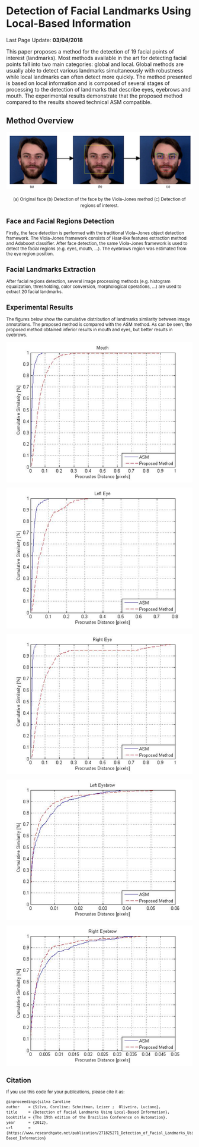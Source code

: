# Detection of Facial Landmarks Using Local-Based Information

Last Page Update: **03/04/2018**


This paper proposes a method for the detection of 19 facial points of interest (landmarks). Most methods available in the art for detecting facial points fall into two main categories: global and local. Global methods are usually able to detect various landmarks simultaneously with robustness while local landmarks can often detect more quickly. The method presented is based on local information and is composed of several stages of processing to the detection of landmarks that describe eyes, eyebrows and mouth. The experimental results demonstrate that the proposed method compared to the results showed technical ASM compatible. 


Method Overview
---------------------------------------------------
<p align="center"><img src="https://raw.githubusercontent.com/carolinepacheco/FacialLandmarks/master/docs/overview.png" border="0" /></p>
<center> <small>  (a) Original face (b) Detection of the face by the Viola-Jones method (c) Detection of regions of interest.  </center>


Face and Facial Regions Detection
---------------------------------------------------
Firstly, the face detection is performed with the traditional Viola–Jones object detection framework. The Viola-Jones framework consists of Haar-like features extraction method and Adaboost classifier. After face detection, the same Viola-Jones framework is used to detect the facial regions (e.g. eyes, mouth, ...). The eyebrows region was estimated from the eye region position.


Facial Landmarks Extraction
---------------------------------------------------
After facial regions detection, several image processing methods (e.g. histogram equalization, thresholding, color conversion, morphological operations, ...) are used to extract 20 facial landmarks.


Experimental Results
---------------------------------------------------

The figures below show the cumulative distribution of landmarks similarity between image annotations. The proposed method is compared with the ASM method. As can be seen, the proposed method obtained inferior results in mouth and eyes, but better results in eyebrows.


<p align="center"><img src="https://raw.githubusercontent.com/carolinepacheco/FacialLandmarks/master/docs/mouth.jpg" border="0" /></p>

<p align="center"><img src="https://raw.githubusercontent.com/carolinepacheco/FacialLandmarks/master/docs/Left_eye.jpg" border="0" /></p>


<p align="center"><img src="https://raw.githubusercontent.com/carolinepacheco/FacialLandmarks/master/docs/Right_eye.jpg" border="0" /></p>

<p align="center"><img src="https://raw.githubusercontent.com/carolinepacheco/FacialLandmarks/master/docs/Left_eyebrow.jpg" border="0" /></p>


<p align="center"><img src="https://raw.githubusercontent.com/carolinepacheco/FacialLandmarks/master/docs/Right_eyebrow.jpg" border="0" /></p>


Citation
--------
If you use this code for your publications, please cite it as:
```
@inproceedings{silva Caroline
author    = {Silva, Caroline; Schnitman, Leizer ;  Oliveira, Luciano},
title     = {Detection of Facial Landmarks Using Local-Based Information},
booktitle = {The 19th edition of the Brazilian Conference on Automation},
year      = {2012},
url       = {https://www.researchgate.net/publication/271825271_Detection_of_Facial_Landmarks_Using_Local-Based_Information}
```